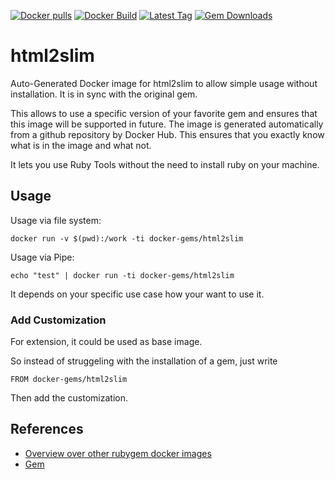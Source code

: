 [![Docker pulls](https://img.shields.io/docker/pulls/rubygem/html2slim.svg)](https://hub.docker.com/r/rubygem/html2slim/)
[![Docker Build](https://img.shields.io/docker/automated/rubygem/html2slim.svg)](https://hub.docker.com/r/rubygem/html2slim/)
[![Latest Tag](https://img.shields.io/github/tag/docker-rubygem/html2slim.svg)](https://hub.docker.com/r/rubygem/html2slim/)
[![Gem Downloads](https://img.shields.io/gem/dt/html2slim.svg)](https://rubygems.org/gems/html2slim/)
# html2slim

Auto-Generated Docker image for html2slim to allow simple usage without installation.
It is in sync with the original gem.

This allows to use a specific version of your favorite gem and ensures that this image will be supported in future.
The image is generated automatically from a github repository by Docker Hub.
This ensures that you exactly know what is in the image and what not.

It lets you use Ruby Tools without the need to install ruby on your machine.

## Usage

Usage via file system:

`docker run -v $(pwd):/work -ti docker-gems/html2slim`

Usage via Pipe:

`echo "test" | docker run -ti docker-gems/html2slim`

It depends on your specific use case how your want to use it.

### Add Customization

For extension, it could be used as base image.

So instead of struggeling with the installation of a gem, just write

`FROM docker-gems/html2slim`

Then add the customization.

## References

 - [Overview over other rubygem docker images](https://github.com/thinkbot/docker-rubygem)
 - [Gem](https://rubygems.org/gems/html2slim/)
